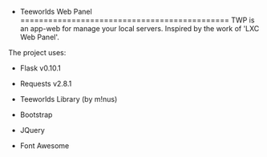 + Teeworlds Web Panel
=============================================
TWP is an app-web for manage your local servers. Inspired by the work of 'LXC Web Panel'.

The project uses:
- Flask v0.10.1
- Requests v2.8.1
- Teeworlds Library (by m!nus)

- Bootstrap
- JQuery
- Font Awesome